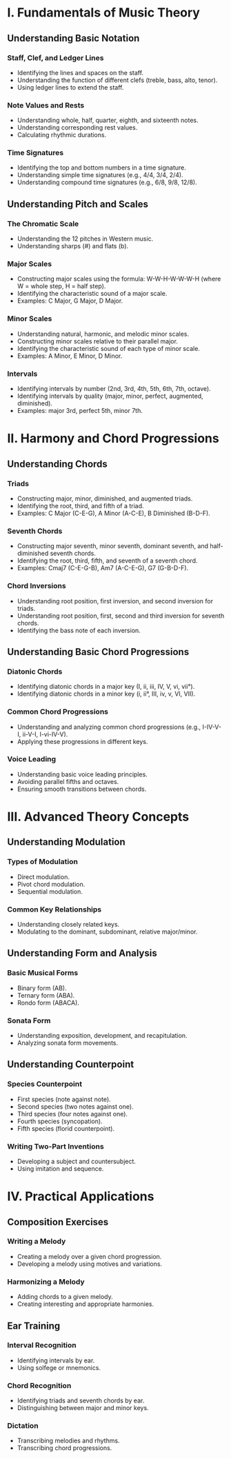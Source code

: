 # I. Fundamentals of Music Theory

## Understanding Basic Notation

### Staff, Clef, and Ledger Lines
*   Identifying the lines and spaces on the staff.
*   Understanding the function of different clefs (treble, bass, alto, tenor).
*   Using ledger lines to extend the staff.

### Note Values and Rests
*   Understanding whole, half, quarter, eighth, and sixteenth notes.
*   Understanding corresponding rest values.
*   Calculating rhythmic durations.

### Time Signatures
*   Identifying the top and bottom numbers in a time signature.
*   Understanding simple time signatures (e.g., 4/4, 3/4, 2/4).
*   Understanding compound time signatures (e.g., 6/8, 9/8, 12/8).

## Understanding Pitch and Scales

### The Chromatic Scale
*   Understanding the 12 pitches in Western music.
*   Understanding sharps (#) and flats (b).

### Major Scales
*   Constructing major scales using the formula: W-W-H-W-W-W-H (where W = whole step, H = half step).
*   Identifying the characteristic sound of a major scale.
*   Examples: C Major, G Major, D Major.

### Minor Scales
*   Understanding natural, harmonic, and melodic minor scales.
*   Constructing minor scales relative to their parallel major.
*   Identifying the characteristic sound of each type of minor scale.
*   Examples: A Minor, E Minor, D Minor.

### Intervals
*   Identifying intervals by number (2nd, 3rd, 4th, 5th, 6th, 7th, octave).
*   Identifying intervals by quality (major, minor, perfect, augmented, diminished).
*   Examples: major 3rd, perfect 5th, minor 7th.

# II. Harmony and Chord Progressions

## Understanding Chords

### Triads
*   Constructing major, minor, diminished, and augmented triads.
*   Identifying the root, third, and fifth of a triad.
*   Examples: C Major (C-E-G), A Minor (A-C-E), B Diminished (B-D-F).

### Seventh Chords
*   Constructing major seventh, minor seventh, dominant seventh, and half-diminished seventh chords.
*   Identifying the root, third, fifth, and seventh of a seventh chord.
*   Examples: Cmaj7 (C-E-G-B), Am7 (A-C-E-G), G7 (G-B-D-F).

### Chord Inversions
*   Understanding root position, first inversion, and second inversion for triads.
*   Understanding root position, first, second and third inversion for seventh chords.
*   Identifying the bass note of each inversion.

## Understanding Basic Chord Progressions

### Diatonic Chords
*   Identifying diatonic chords in a major key (I, ii, iii, IV, V, vi, vii°).
*   Identifying diatonic chords in a minor key (i, ii°, III, iv, v, VI, VII).

### Common Chord Progressions
*   Understanding and analyzing common chord progressions (e.g., I-IV-V-I, ii-V-I, I-vi-IV-V).
*   Applying these progressions in different keys.

### Voice Leading
*   Understanding basic voice leading principles.
*   Avoiding parallel fifths and octaves.
*   Ensuring smooth transitions between chords.

# III. Advanced Theory Concepts

## Understanding Modulation

### Types of Modulation
*   Direct modulation.
*   Pivot chord modulation.
*   Sequential modulation.

### Common Key Relationships
*   Understanding closely related keys.
*   Modulating to the dominant, subdominant, relative major/minor.

## Understanding Form and Analysis

### Basic Musical Forms
*   Binary form (AB).
*   Ternary form (ABA).
*   Rondo form (ABACA).

### Sonata Form
*   Understanding exposition, development, and recapitulation.
*   Analyzing sonata form movements.

## Understanding Counterpoint

### Species Counterpoint
*   First species (note against note).
*   Second species (two notes against one).
*   Third species (four notes against one).
*   Fourth species (syncopation).
*   Fifth species (florid counterpoint).

### Writing Two-Part Inventions
*   Developing a subject and countersubject.
*   Using imitation and sequence.

# IV. Practical Applications

## Composition Exercises

### Writing a Melody
*   Creating a melody over a given chord progression.
*   Developing a melody using motives and variations.

### Harmonizing a Melody
*   Adding chords to a given melody.
*   Creating interesting and appropriate harmonies.

## Ear Training

### Interval Recognition
*   Identifying intervals by ear.
*   Using solfege or mnemonics.

### Chord Recognition
*   Identifying triads and seventh chords by ear.
*   Distinguishing between major and minor keys.

### Dictation
*   Transcribing melodies and rhythms.
*   Transcribing chord progressions.
